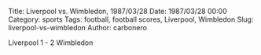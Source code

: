 Title: Liverpool vs. Wimbledon, 1987/03/28
Date: 1987/03/28 00:00
Category: sports
Tags: football, football scores, Liverpool, Wimbledon
Slug: liverpool-vs-wimbledon
Author: carbonero


Liverpool 1 - 2 Wimbledon
